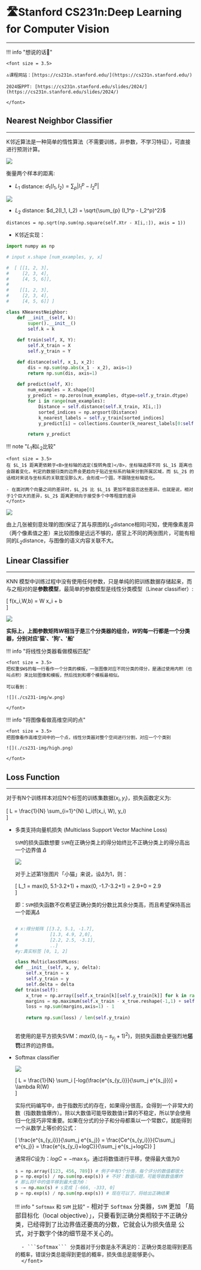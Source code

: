 # 🛣Stanford CS231n:Deep Learning for Computer Vision  
---

<script src="https://polyfill.io/v3/polyfill.min.js?features=es6"></script>
<script src="https://cdn.jsdelivr.net/npm/mathjax@3/es5/tex-chtml.js"></script>

!!! info "想说的话🎇"
    
    <font size = 3.5>
    
    🔝课程网站：[https://cs231n.stanford.edu/](https://cs231n.stanford.edu/)
    
    2024版PPT: [https://cs231n.stanford.edu/slides/2024/](https://cs231n.stanford.edu/slides/2024/)
    
    </font>

## Nearest Neighbor Classifier
---

K邻近算法是一种简单的惰性算法（不需要训练，非参数，不学习特征），可直接进行预测计算。

![](./cs231-img/Knearest.png)

衡量两个样本的距离:

- $L_1$ distance: $d_1(I_1, I_2) = \sum_{p} |I_1^p - I_2^p|$

![](./cs231-img/k2.png)

- $L_2$ distance: $d_2(I_1, I_2) = \sqrt{\sum_{p} (I_1^p - I_2^p)^2}$

```distances = np.sqrt(np.sum(np.square(self.Xtr - X[i,:]), axis = 1))```

- K邻近实现：

```python
import numpy as np

# input x.shape [num_examples, y, x]

#  [ [[1, 2, 3],
#     [2, 3, 4],
#     [4, 5, 6]],
#
#    [[1, 2, 3],
#     [2, 3, 4],
#     [4, 5, 6]] ]

class KNearestNeighbor:
    def __init__(self, k):
        super().__init__()
        self.k = k
    
    def train(self, X, Y):
        self.X_train = X
        self.y_train = Y

    def distance(self, x_1, x_2):
        dis = np.sum(np.abs(x_1 - x_2), axis=1)
        return np.sum(dis, axis=1)
    
    def predict(self, X):
        num_examples = X.shape[0]
        y_predict = np.zeros(num_examples, dtype=self.y_train.dtype)
        for i in range(num_examples):
            Distance = self.distance(self.X_train, X[i,:])
            sorted_indices = np.argsort(Distance)
            k_nearest_labels = self.y_train[sorted_indices]
            y_predict[i] = collections.Counter(k_nearest_labels[0:self.k]).most_common(1)[0][0]

        return y_predict
```

!!! note "$L_1$和$L_2$比较"

    <font size = 3.5>
    在 $L_1$ 距离更依赖于<B>坐标轴的选定(旋转角度)</B>，坐标轴选择不同 $L_1$ 距离也会跟着变化，判定的数据归类的边界会更趋向于贴近坐标系的轴来分割所属区域，而 $L_2$ 的话相对来说与坐标系的关联度没那么大，会形成一个圆，不跟随坐标轴变化。

    - 在面对两个向量之间的差异时，$L_2$ 比 $L_1$ 更加不能容忍这些差异。也就是说，相对于1个巨大的差异，$L_2$ 距离更倾向于接受多个中等程度的差异
    </font>

![](./cs231-img/l_2.png)

由上几张被刻意处理的图(保证了其与原图的$L_2$distance相同)可知，使用像素差异（两个像素值之差）来比较图像是远远不够的，感官上不同的两张图片，可能有相同的$L_2$distance，与图像的语义内容关联不大。

## Linear Classifier
---

KNN 模型中训练过程中没有使用任何参数，只是单纯的把训练数据存储起来，而与之相对的是<B>参数模型</B>，最简单的参数模型是线性分类模型（Linear classifier）:

\[
    f(x_i,W,b) = W x_i + b    
\]

![](./cs231-img/linear.png)

<B>实际上，上图参数矩阵$W$相当于是三个分类器的组合，$W$的每一行都是一个分类器，分别对应'猫'、'狗'、'船'</B>

!!! info "将线性分类器看做模板匹配"
    
    <font size = 3.5>
    把权重$W$的每一行看作一个分类的模板，一张图像对应不同分类的得分，是通过使用内积（也叫点积）来比较图像和模板，然后找到和哪个模板最相似。

    可以看到：

    ![](./cs231-img/w.png)

    </font>

!!! info "将图像看做高维空间的点"
    
    <font size = 3.5>
    把图像看作高维空间中的一个点，线性分类器对整个空间进行分割，对应一个个类别

    ![](./cs231-img/high.png)

    </font>

## Loss Function
---

对于有N个训练样本对应N个标签的训练集数据$(x_i, y_i)$，损失函数定义为:

\[
    L =  \frac{1}{N} \sum_{i=1}^{N} L_i(f(x_i, W), y_i)  
\]


- 多类支持向量机损失 (Multiclass Support Vector Machine Loss)

    ```SVM```的损失函数想要 ```SVM```在正确分类上的得分始终比不正确分类上的得分高出一个边界值 $\Delta$

    ![](./cs231-img/svm.png)

    对于上述第1张图片「小猫」来说，设$\Delta$为1，则：

    \[
        L_1 = max(0, 5.1-3.2+1) + max(0, -1.7-3.2+1) = 2.9+0 = 2.9    
    \]

    即：```SVM```损失函数不仅希望正确分类的分数比其余分类高，而且希望保持高出一个距离$\Delta$

    ```python
    
    # x:得分矩阵 [[3.2, 5.1, -1.7],
    #            [1.3, 4.9, 2,0],
    #            [2.2, 2.5, -3.1],
    #            ..]
    #y:真实标签 [0, 1, 2]
    
    class MulticlassSVMLoss:
    def __init__(self, x, y, delta):
        self.x_train = x
        self.y_train = y
        self.delta = delta
    def train(self):
        x_true = np.array([self.x_train[k][self.y_train[k]] for k in range(len(self.y_train))])
        margins = np.maximum(self.x_train - x_true.reshape(-1,1) + self.delta, 0)
        loss = np.sum(margins,axis=1) - 1
        
        return np.sum(loss) / len(self.y_train)
            
    ```

    若使用的是平方损失SVM：$max(0,(s_j - s_{y_j} + 1)^2)$，则损失函数会更强烈地<B>惩罚</B>过界的边界值。

- Softmax classifier

    ![](./cs231-img/log.png)

    \[
        L = \frac{1}{N} \sum_i [-log(\frac{e^{s_{y_i}}}{\sum_j e^{s_j}})] + \lambda R(W)   
    \]

    实际代码编写中，由于指数形式的存在，如果得分很高，会得到一个非常大的数（指数数值爆炸）。除以大数值可能导致数值计算的不稳定，所以学会使用归一化技巧非常重要。如果在分式的分子和分母都乘以一个常数$C$，就能得到一个从数学上等价的公式：

    \[
        \frac{e^{s_{y_i}}}{\sum_j e^{s_j}} = \frac{Ce^{s_{y_i}}}{C\sum_j e^{s_j}} = \frac{e^{s_{y_i}+logC}}{\sum_j e^{s_j+logC}}
    \]

    通常将$C$设为：$logC = -\max{s_j}$，通过将数值进行平移，使得最大值为0

    ```python
    s = np.array([123, 456, 789]) # 例子中有3个分类，每个评分的数值都很大
    p = np.exp(s) / np.sum(np.exp(s)) # 不好：数值问题，可能导致数值爆炸
    # 那么将f中的值平移到最大值为0：
    s -= np.max(s) # s变成 [-666, -333, 0]
    p = np.exp(s) / np.sum(np.exp(s)) # 现在可以了，将给出正确结果
    ```

    !!! info " ```Softmax``` 和 ```SVM``` 比较"
        <font size = 3.5>
        - 相对于 ```Softmax``` 分类器，```SVM``` 更加 「局部目标化（local objective）」，只要看到正确分类相较于不正确分类，已经得到了比边界值还要高的分数，它就会认为损失值是 公式，对于数字个体的细节是不关心的。
        
        - ```Softmax``` 分类器对于分数是永不满足的：正确分类总能得到更高的概率，错误分类总能得到更低的概率，损失值总是能够更小。
        </font>